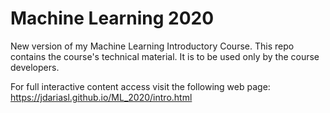 # Machine Learning 2020
New version of my Machine Learning Introductory Course. This repo contains the course's technical material. It is to be used only by the course developers.


For full interactive content access visit the following web page:
https://jdariasl.github.io/ML_2020/intro.html
